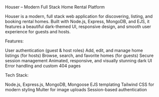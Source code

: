 Houser – Modern Full Stack Home Rental Platform

Houser is a modern, full stack web application for discovering, listing, and booking rental homes.
Built with Node.js, Express, MongoDB, and EJS, it features a beautiful dark-themed UI, responsive design, and smooth user experience for guests and hosts.

Features:

User authentication (guest & host roles)
Add, edit, and manage home listings (for hosts)
Browse, search, and favorite homes (for guests)
Secure session management
Animated, responsive, and visually stunning dark UI
Error handling and custom 404 pages

Tech Stack:

Node.js, Express.js, MongoDB, Mongoose
EJS templating
Tailwind CSS for modern styling
Multer for image uploads
Session-based authentication
